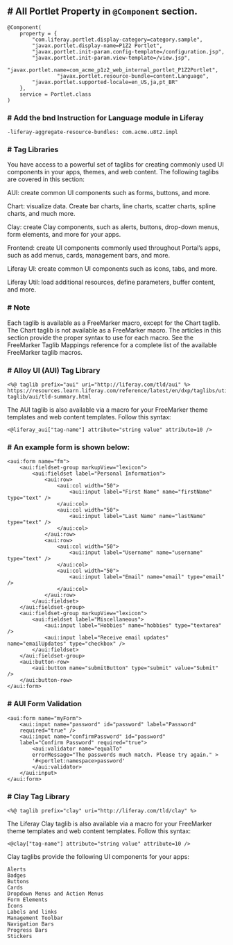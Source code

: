## # All Portlet Property in ```@Component``` section.

```
@Component(
	property = {
		"com.liferay.portlet.display-category=category.sample",
		"javax.portlet.display-name=P1Z2 Portlet",
		"javax.portlet.init-param.config-template=/configuration.jsp",
		"javax.portlet.init-param.view-template=/view.jsp",
		"javax.portlet.name=com_acme_p1z2_web_internal_portlet_P1Z2Portlet",
                "javax.portlet.resource-bundle=content.Language",
		"javax.portlet.supported-locale=en_US,ja,pt_BR"
	},
	service = Portlet.class
)

```

### # Add the bnd Instruction for Language module in Liferay

```
-liferay-aggregate-resource-bundles: com.acme.u8t2.impl
```

### # Tag Libraries
You have access to a powerful set of taglibs for creating commonly used UI components in your apps, themes, and web content. The following taglibs are covered in this section:

AUI: create common UI components such as forms, buttons, and more.

Chart: visualize data. Create bar charts, line charts, scatter charts, spline charts, and much more.

Clay: create Clay components, such as alerts, buttons, drop-down menus, form elements, and more for your apps.

Frontend: create UI components commonly used throughout Portal’s apps, such as add menus, cards, management bars, and more.

Liferay UI: create common UI components such as icons, tabs, and more.

Liferay Util: load additional resources, define parameters, buffer content, and more.

### # Note

Each taglib is available as a FreeMarker macro, except for the Chart taglib. The Chart taglib is not available as a FreeMarker macro. The articles in this section provide the proper syntax to use for each macro. See the FreeMarker Taglib Mappings reference for a complete list of the available FreeMarker taglib macros.

### # Alloy UI (AUI) Tag Library
```
<%@ taglib prefix="aui" uri="http://liferay.com/tld/aui" %>
https://resources.learn.liferay.com/reference/latest/en/dxp/taglibs/util-taglib/aui/tld-summary.html

```
The AUI taglib is also available via a macro for your FreeMarker theme templates and web content templates. Follow this syntax:
```
<@liferay_aui["tag-name"] attribute="string value" attribute=10 />
```
### # An example form is shown below:
```
<aui:form name="fm">
	<aui:fieldset-group markupView="lexicon">
		<aui:fieldset label="Personal Information">
			<aui:row>
				<aui:col width="50">
					<aui:input label="First Name" name="firstName" type="text" />
				</aui:col>
				<aui:col width="50">
					<aui:input label="Last Name" name="lastName" type="text" />
				</aui:col>
			</aui:row>
			<aui:row>
				<aui:col width="50">
					<aui:input label="Username" name="username" type="text" />
				</aui:col>
				<aui:col width="50">
					<aui:input label="Email" name="email" type="email" />
				</aui:col>
			</aui:row>
		</aui:fieldset>
	</aui:fieldset-group>
	<aui:fieldset-group markupView="lexicon">
		<aui:fieldset label="Miscellaneous">
			<aui:input label="Hobbies" name="hobbies" type="textarea" />
			<aui:input label="Receive email updates" name="emailUpdates" type="checkbox" />
		</aui:fieldset>
	</aui:fieldset-group>
	<aui:button-row>
		<aui:button name="submitButton" type="submit" value="Submit" />
	</aui:button-row>
</aui:form>
```
### # AUI Form Validation
```
<aui:form name="myForm">
    <aui:input name="password" id="password" label="Password"
    required="true" />
    <aui:input name="confirmPassword" id="password"
    label="Confirm Password" required="true">
        <aui:validator name="equalTo"
        errorMessage="The passwords much match. Please try again." >
        '#<portlet:namespace>password'
        </aui:validator>
    </aui:input>
</aui:form>
```
### # Clay Tag Library
```
<%@ taglib prefix="clay" uri="http://liferay.com/tld/clay" %>
```
The Liferay Clay taglib is also available via a macro for your FreeMarker theme templates and web content templates. Follow this syntax:
```
<@clay["tag-name"] attribute="string value" attribute=10 />
```
Clay taglibs provide the following UI components for your apps:
```
Alerts
Badges
Buttons
Cards
Dropdown Menus and Action Menus
Form Elements
Icons
Labels and links
Management Toolbar
Navigation Bars
Progress Bars
Stickers
```
